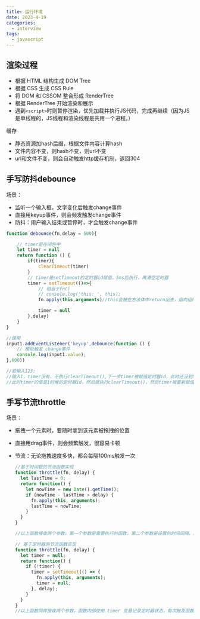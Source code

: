 ```yaml
---
title: 运行环境
date: 2023-4-19
categories:
  - interview
tags:
  - javascript
---
```


## 渲染过程

- 根据 HTML 结构生成 DOM Tree
- 根据 CSS 生成 CSS Rule
- 将 DOM 和 CSSOM 整合形成 RenderTree
- 根据 RenderTree 开始渲染和展示
- 遇到`<script>`时则暂停渲染，优先加载并执行JS代码，完成再继续（因为JS是单线程的，JS线程和渲染线程是共用一个进程。）

缓存

- 静态资源加hash后缀，根据文件内容计算hash
- 文件内容不变，则hash不变，则url不变
- url和文件不变，则会自动触发http缓存机制，返回304

## 手写防抖debounce

场景：

- 监听一个输入框，文字变化后触发change事件
- 直接用keyup事件，则会频发触发change事件
- 防抖：用户输入结束或暂停时，才会触发change事件

```javascript
function debounce(fn,delay = 500){

    // timer是在闭包中
    let timer = null
    return function () {
        if(timer){
            clearTimeout(timer)
        }
        // timer是setTimeout的定时器id赋值，5ms后执行，再清空定时器
        timer = setTimeout(()=>{
            // 相当于fn()
            // console.log('this: ', this);
            fn.apply(this,arguments)//this会被在方法体中return出去，指向组件对象

            timer = null
        },delay)
    }
}

//使用
input1.addEventListener('keyup',debounce(function () {
    // 模拟触发 change事件
    console.log(input1.value);
},600))

//若输入123:
//输入1，timer没有，不执行clearTimeout(),下一步timer被赋值定时器id，此时还没到5s又去输入2；
//此时timer的值是1时候的定时器id，然后就执行clearTimeout()，然后timer被重新赋值，以此循环。
```

## 手写节流throttle

场景：

- 拖拽一个元素时，要随时拿到该元素被拖拽的位置

- 直接用drag事件，则会频繁触发，很容易卡顿

- 节流：无论拖拽速度多快，都会每隔100ms触发一次

  ```javascript
  //基于时间戳的节流函数实现
  function throttle(fn, delay) {
    let lastTime = 0;
    return function() {
      let nowTime = new Date().getTime();
      if (nowTime - lastTime > delay) {
        fn.apply(this, arguments);
        lastTime = nowTime;
      }
    }
  }
  
  //以上函数接收两个参数，第一个参数是需要执行的函数，第二个参数是设置的时间间隔。函数内部使用 lastTime 变量记录上一次函数执行的时间戳，每次触发函数时，判断当前时间与上一次执行时间的时间差是否大于设置的时间间隔，如果大于则执行函数，否则忽略该次触发。
  
  ```

  ```javascript
  // 基于定时器的节流函数实现
  function throttle(fn, delay) {
    let timer = null;
    return function() {
      if (!timer) {
        timer = setTimeout(() => {
          fn.apply(this, arguments);
          timer = null;
        }, delay);
      }
    }
  }
  //以上函数同样接收两个参数，函数内部使用 timer 变量记录定时器状态，每次触发函数时，如果定时器已经启动，则忽略该次触发，否则启动定时器，并在指定时间后执行函数，并清除定时器。
  ```

  







